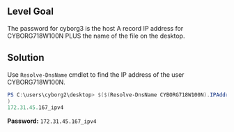 ## Level Goal
The password for cyborg3 is the host A record IP address for CYBORG718W100N PLUS the name of the file on the desktop.

## Solution
Use <code>Resolve-DnsName</code> cmdlet to find the IP address of the user CYBORG718W100N.
```powershell
PS C:\users\cyborg2\desktop> $($(Resolve-DnsName CYBORG718W100N).IPAddress + $(ls).name
)
172.31.45.167_ipv4
```
<strong>Password:</strong> <code>172.31.45.167_ipv4</code>
